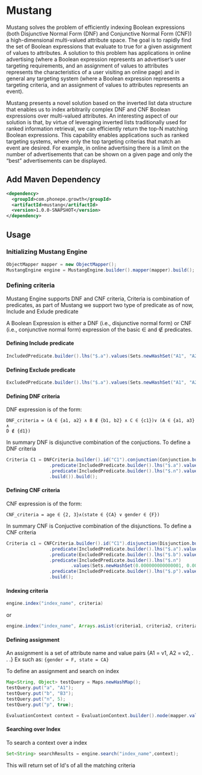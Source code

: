 # Mustang

Mustang solves the problem of efficiently indexing Boolean expressions (both Disjunctive Normal Form (DNF) 
and Conjunctive Normal Form (CNF)) a high-dimensional multi-valued attribute space. The goal is to rapidly find the set of 
Boolean expressions that evaluate to true for a given assignment of values to attributes. A solution to this problem 
has applications in online advertising (where a Boolean expression represents an advertiser’s user targeting 
requirements, and an assignment of values to attributes represents the characteristics of a user visiting an online 
page) and in general any targeting system (where a Boolean expression represents a targeting criteria, and an 
assignment of values to attributes represents an event).

Mustang presents a novel solution based on the inverted list data structure that enables us to index arbitrarily 
complex DNF and CNF Boolean expressions over multi-valued attributes. An interesting aspect of our solution is that, 
by virtue of leveraging inverted lists traditionally used for ranked information retrieval, we can efficiently return 
the top-N matching Boolean expressions. This capability enables applications such as ranked targeting systems, 
where only the top targeting criterias that match an event are desired. For example, in online advertising there is a limit 
on the number of advertisements that can be shown on a given page and only the “best” advertisements can be displayed.



## Add Maven Dependency

```xml
<dependency>
  <groupId>com.phonepe.growth</groupId>
  <artifactId>mustang</artifactId>
  <version>1.0.0-SNAPSHOT</version>
</dependency>
```
## Usage

### Initializing Mustang Engine

```java
ObjectMapper mapper = new ObjectMapper();
MustangEngine engine = MustangEngine.builder().mapper(mapper).build();
``` 

### Defining criteria
Mustang Engine supports DNF and CNF criteria, Criteria is combination of predicates,
as part of Mustang we support two type of predicate as of now, Include and Exlude predicate

A Boolean Expression is either a DNF (i.e., disjunctive normal form) or CNF
(i.e., conjunctive normal form) expression of the basic ∈ and ∉
predicates.
  
#### Defining Include predicate 
```java
IncludedPredicate.builder().lhs("$.a").values(Sets.newHashSet("A1", "A2")).build()
```

#### Defining Exclude predicate 
```java
ExcludedPredicate.builder().lhs("$.a").values(Sets.newHashSet("A1", "A2")
```

#### Defining DNF criteria
DNF expression is of the form:
```
DNF_criteria = (A ∈ {a1, a2} ∧ B ∉ {b1, b2} ∧ C ∈ {c1})∨ (A ∈ {a1, a3} ∧
D ∉ {d1})
```
In summary DNF is disjunctive combination of the conjuctions. To define a DNF criteria 
``` java
Criteria C1 = DNFCriteria.builder().id("C1").conjunction(Conjunction.builder()
                .predicate(IncludedPredicate.builder().lhs("$.a").values(Sets.newHashSet("A1", "A2", "A3")).build())
                .predicate(IncludedPredicate.builder().lhs("$.n").values(Sets.newHashSet("4", "5", "6")).build())
                .build()).build();
```

#### Defining CNF criteria
CNF expression is of the form:
```
CNF_criteria = age ∈ {2, 3}∧(state ∈ {CA} ∨ gender ∈ {F})
```
In summary CNF is Conjuctive combination of the disjunctions.
To define a CNF criteria 
``` java
Criteria c1 = CNFCriteria.builder().id("C1").disjunction(Disjunction.builder()
                .predicate(IncludedPredicate.builder().lhs("$.a").values(Sets.newHashSet("A1", "A2")).build())
                .predicate(ExcludedPredicate.builder().lhs("$.b").values(Sets.newHashSet("B1", "B2")).build())
                .predicate(IncludedPredicate.builder().lhs("$.n")
                        .values(Sets.newHashSet(0.000000000000001, 0.000000000000002, 0.000000000000003)).build())
                .predicate(IncludedPredicate.builder().lhs("$.p").values(Sets.newHashSet(true)).build()).build())
                .build();
```

#### Indexing criteria
```java
engine.index("index_name", criteria)
```
or 
```java
engine.index("index_name", Arrays.asList(criteria1, criteria2, criteria3));
```

#### Defining assignment
An assignment is a set of attribute name and value pairs {A1 = v1, A2 = v2, . . .}
Ex such as: 
`{gender = F, state = CA}`

To define an assignment and search on index 
```java
Map<String, Object> testQuery = Maps.newHashMap();
testQuery.put("a", "A1");
testQuery.put("b", "B3");
testQuery.put("n", 5);
testQuery.put("p", true);

EvaluationContext context = EvaluationContext.builder().node(mapper.valueToTree(testQuery)).build();

```

#### Searching over Index

To search a context over a index 

``` java
Set<String> searchResults = engine.search("index_name",context);
```
This will return set of Id's of all the matching criteria